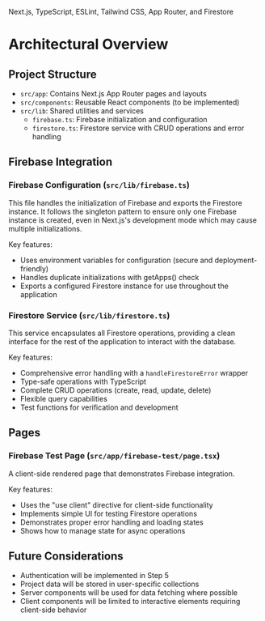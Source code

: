Next.js, TypeScript, ESLint, Tailwind CSS, App Router, and Firestore

# Architectural Overview

## Project Structure

- `src/app`: Contains Next.js App Router pages and layouts
- `src/components`: Reusable React components (to be implemented)
- `src/lib`: Shared utilities and services
  - `firebase.ts`: Firebase initialization and configuration
  - `firestore.ts`: Firestore service with CRUD operations and error handling

## Firebase Integration

### Firebase Configuration (`src/lib/firebase.ts`)
This file handles the initialization of Firebase and exports the Firestore instance. It follows the singleton pattern to ensure only one Firebase instance is created, even in Next.js's development mode which may cause multiple initializations.

Key features:
- Uses environment variables for configuration (secure and deployment-friendly)
- Handles duplicate initializations with getApps() check
- Exports a configured Firestore instance for use throughout the application

### Firestore Service (`src/lib/firestore.ts`)
This service encapsulates all Firestore operations, providing a clean interface for the rest of the application to interact with the database.

Key features:
- Comprehensive error handling with a `handleFirestoreError` wrapper
- Type-safe operations with TypeScript
- Complete CRUD operations (create, read, update, delete)
- Flexible query capabilities
- Test functions for verification and development

## Pages

### Firebase Test Page (`src/app/firebase-test/page.tsx`)
A client-side rendered page that demonstrates Firebase integration.

Key features:
- Uses the "use client" directive for client-side functionality
- Implements simple UI for testing Firestore operations
- Demonstrates proper error handling and loading states
- Shows how to manage state for async operations

## Future Considerations

- Authentication will be implemented in Step 5
- Project data will be stored in user-specific collections
- Server components will be used for data fetching where possible
- Client components will be limited to interactive elements requiring client-side behavior
